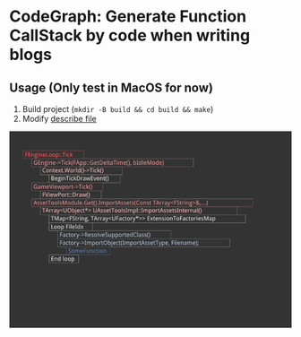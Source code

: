 # CodeGraph: Generate Function CallStack by code when writing blogs
## Usage (Only test in MacOS for now)
1. Build project (`mkdir -B build && cd build && make`)
2. Modify [describe file](resources/callstack.txt)

![img.png](resources%2Fimg.png)